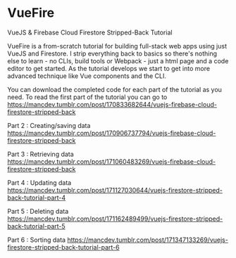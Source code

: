 # VueFire
VueJS &amp; Firebase Cloud Firestore Stripped-Back Tutorial

VueFire is a from-scratch tutorial for building full-stack web apps using just VueJS and Firestore. I strip everything back to basics so there's nothing else to learn - no CLIs, build tools or Webpack - just a html page and a code editor to get started. As the tutorial develops we start to get into more advanced technique like Vue components and the CLI.

You can download the completed code for each part of the tutorial as you need. To read the first part of the tutorial you can go to https://mancdev.tumblr.com/post/170833682644/vuejs-firebase-cloud-firestore-stripped-back

Part 2 : Creating/saving data  
https://mancdev.tumblr.com/post/170906737794/vuejs-firebase-cloud-firestore-stripped-back

Part 3 : Retrieving data  
https://mancdev.tumblr.com/post/171060483269/vuejs-firebase-cloud-firestore-stripped-back

Part 4 : Updating data  
https://mancdev.tumblr.com/post/171127030644/vuejs-firestore-stripped-back-tutorial-part-4

Part 5 : Deleting data  
https://mancdev.tumblr.com/post/171162489499/vuejs-firestore-stripped-back-tutorial-part-5

Part 6 : Sorting data
https://mancdev.tumblr.com/post/171347133269/vuejs-firestore-stripped-back-tutorial-part-6
